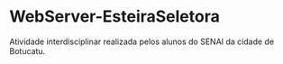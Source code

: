 # WebServer-EsteiraSeletora
Atividade interdisciplinar realizada pelos alunos do SENAI da cidade de Botucatu.
